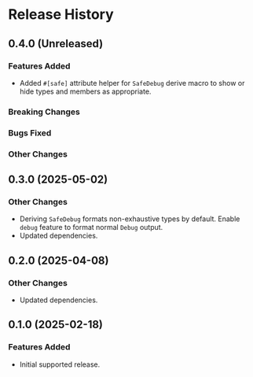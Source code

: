 # Release History

## 0.4.0 (Unreleased)

### Features Added

- Added `#[safe]` attribute helper for `SafeDebug` derive macro to show or hide types and members as appropriate.

### Breaking Changes

### Bugs Fixed

### Other Changes

## 0.3.0 (2025-05-02)

### Other Changes

- Deriving `SafeDebug` formats non-exhaustive types by default. Enable `debug` feature to format normal `Debug` output.
- Updated dependencies.

## 0.2.0 (2025-04-08)

### Other Changes

- Updated dependencies.

## 0.1.0 (2025-02-18)

### Features Added

- Initial supported release.
